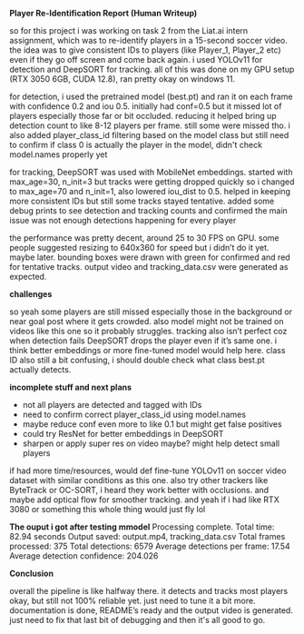 **Player Re-Identification Report (Human Writeup)**

so for this project i was working on task 2 from the Liat.ai intern assignment, which was to re-identify players in a 15-second soccer video. the idea was to give consistent IDs to players (like Player\_1, Player\_2 etc) even if they go off screen and come back again. i used YOLOv11 for detection and DeepSORT for tracking. all of this was done on my GPU setup (RTX 3050 6GB, CUDA 12.8), ran pretty okay on windows 11.

for detection, i used the pretrained model (best.pt) and ran it on each frame with confidence 0.2 and iou 0.5. initially had conf=0.5 but it missed lot of players especially those far or bit occluded. reducing it helped bring up detection count to like 8-12 players per frame. still some were missed tho. i also added player\_class\_id filtering based on the model class but still need to confirm if class 0 is actually the player in the model, didn't check model.names properly yet

for tracking, DeepSORT was used with MobileNet embeddings. started with max\_age=30, n\_init=3 but tracks were getting dropped quickly so i changed to max\_age=70 and n\_init=1, also lowered iou\_dist to 0.5. helped in keeping more consistent IDs but still some tracks stayed tentative. added some debug prints to see detection and tracking counts and confirmed the main issue was not enough detections happening for every player

the performance was pretty decent, around 25 to 30 FPS on GPU. some people suggested resizing to 640x360 for speed but i didn’t do it yet. maybe later. bounding boxes were drawn with green for confirmed and red for tentative tracks. output video and tracking\_data.csv were generated as expected.

**challenges**

so yeah some players are still missed especially those in the background or near goal post where it gets crowded. also model might not be trained on videos like this one so it probably struggles. tracking also isn’t perfect coz when detection fails DeepSORT drops the player even if it’s same one. i think better embeddings or more fine-tuned model would help here. class ID also still a bit confusing, i should double check what class best.pt actually detects.

**incomplete stuff and next plans**

* not all players are detected and tagged with IDs
* need to confirm correct player\_class\_id using model.names
* maybe reduce conf even more to like 0.1 but might get false positives
* could try ResNet for better embeddings in DeepSORT
* sharpen or apply super res on video maybe? might help detect small players

if had more time/resources, would def fine-tune YOLOv11 on soccer video dataset with similar conditions as this one. also try other trackers like ByteTrack or OC-SORT, i heard they work better with occlusions. and maybe add optical flow for smoother tracking. and yeah if i had like RTX 3080 or something this whole thing would just fly lol


**The ouput i got after testing mmodel**
Processing complete. Total time: 82.94 seconds
Output saved: output.mp4, tracking_data.csv
Total frames processed: 375
Total detections: 6579
Average detections per frame: 17.54
Average detection confidence: 204.026



**Conclusion**

overall the pipeline is like halfway there. it detects and tracks most players okay, but still not 100% reliable yet. just need to tune it a bit more. documentation is done, README’s ready and the output video is generated. just need to fix that last bit of debugging and then it's all good to go.



